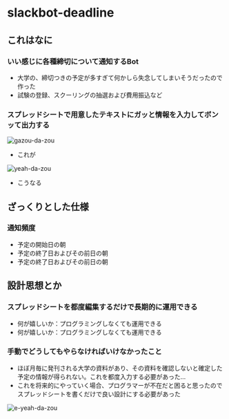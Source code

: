 # slackbot-deadline

## これはなに

### いい感じに各種締切について通知するBot

- 大学の、締切つきの予定が多すぎて何かしら失念してしまいそうだったので作った
- 試験の登録、スクーリングの抽選および費用振込など

### スプレッドシートで用意したテキストにガッと情報を入力してボンッて出力する

![gazou-da-zou](https://github.com/koshikake-me/slackbot-deadline/assets/99068190/af443d0f-a271-480a-9065-1eaf9e1b35c7)
- これが

![yeah-da-zou](https://github.com/koshikake-me/slackbot-deadline/assets/99068190/81c6a8b4-7963-4e7a-8d73-dcaf1a13f781)
- こうなる

## ざっくりとした仕様

### 通知頻度

- 予定の開始日の朝
- 予定の終了日およびその前日の朝
- 予定の終了日およびその前日の朝

## 設計思想とか

### スプレッドシートを都度編集するだけで長期的に運用できる

- 何が嬉しいか：プログラミングしなくても運用できる
- 何が嬉しいか：プログラミングしなくても運用できる

### 手動でどうしてもやらなければいけなかったこと

- ほぼ月毎に発刊される大学の資料があり、その資料を確認しないと確定した予定の情報が得られない。これを都度入力する必要があった...
- これを将来的にやっていく場合、プログラマーが不在だと困ると思ったのでスプレッドシートを書くだけで良い設計にする必要があった

![e-yeah-da-zou](https://github.com/koshikake-me/slackbot-deadline/assets/99068190/b1870c65-1c5a-471f-b8a7-e4b9b14e2cc9)
